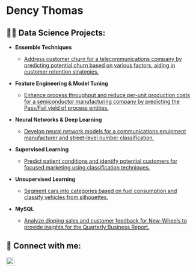 <h1>Dency Thomas <br/></h1>

<h2>👨‍💻 Data Science Projects:</h2>

- <b>Ensemble Techniques </b>
  - [Address customer churn for a telecommunications company by predicting potential churn based on various factors, aiding in customer retention strategies.](https://github.com/DencyThomas/DencyThomas.github.io/blob/0075ba0a805308410b869533c71e891c1e79fa71/Ensemble%20Technique%20Project.ipynb)
    
- <b>Feature Engineering & Model Tuning </b>
  - [Enhance process throughput and reduce per-unit production costs for a semiconductor manufacturing company by predicting the Pass/Fail yield of process entities.](https://github.com/DencyThomas/DencyThomas.github.io/blob/0075ba0a805308410b869533c71e891c1e79fa71/Featurization%20Model%20Selection%20and%20Tuning%20Project.ipynb)

- <b>Neural Networks & Deep Learning </b>
  - [Develop neural network models for a communications equipment manufacturer and street-level number classification.](https://github.com/DencyThomas/DencyThomas.github.io/blob/0075ba0a805308410b869533c71e891c1e79fa71/Neural%20Nets%20and%20Deep%20Learning.ipynb)
    
- <b> Supervised Learning</b>
  - [Predict patient conditions and identify potential customers for focused marketing using classification techniques.](https://github.com/DencyThomas/DencyThomas.github.io/blob/0075ba0a805308410b869533c71e891c1e79fa71/Supervised%20Learning%20Project.ipynb)

- <b>Unsupervised Learning</b>
  - [Segment cars into categories based on fuel consumption and classify vehicles from silhouettes.](https://github.com/DencyThomas/DencyThomas.github.io/blob/0075ba0a805308410b869533c71e891c1e79fa71/Unsupervised%20Learning%20Project.ipynb)
 
- <b>MySQL </b>
  - [Analyze dipping sales and customer feedback for New-Wheels to provide insights for the Quarterly Business Report.](https://github.com/DencyThomas/DencyThomas.github.io/blob/0075ba0a805308410b869533c71e891c1e79fa71/submission_DencyThomas.sql)


<h2> 🤳 Connect with me:</h2>

[<img align="left" alt="JoshMadakor | LinkedIn" width="22px" src="https://cdn.jsdelivr.net/npm/simple-icons@v3/icons/linkedin.svg" />][linkedin]

[linkedin]: https://www.linkedin.com/in/dency-thomas-57661323a/

<!--
**joshmadakor1/joshmadakor1** is a ✨ _special_ ✨ repository because its `README.md` (this file) appears on your GitHub profile.

Here are some ideas to get you started:

- 🔭 I’m currently working on ...
- 🌱 I’m currently learning ...
- 👯 I’m looking to collaborate on ...
- 🤔 I’m looking for help with ...
- 💬 Ask me about ...
- 📫 How to reach me: ...
- 😄 Pronouns: ...
- ⚡ Fun fact: ...
-->
